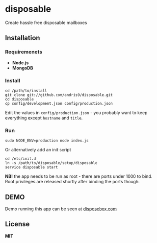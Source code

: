 # disposable

Create hassle free disposable mailboxes

## Installation

### Requiremenets

  * **Node.js**
  * **MongoDB**

### Install

    cd /path/to/install
    git clone git://github.com/andris9/disposable.git
    cd disposable
    cp config/development.json config/production.json

Edit the values in `config/production.json` - you probably want to keep everything except `hostname` and `title`.

### Run

    sudo NODE_ENV=production node index.js

Or alternatively add an init script

    cd /etc/init.d
    ln -s /path/to/disposable/setup/disposable
    service disposable start

**NB!** the app needs to be run as root - there are ports under 1000 to bind. Root privileges are released shortly after binding the ports though.

## DEMO

Demo running this app can be seen at [disposebox.com](http://disposebox.com)

## License

**MIT**